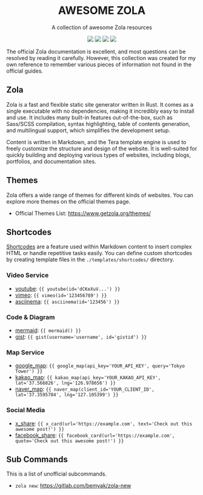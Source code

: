 <div align="center">
  <h1>AWESOME ZOLA</h1>
  <p>A collection of awesome Zola resources</p>
</div>

<p align="center">
<a href="https://github.com/owasp-noir/noir/blob/main/CONTRIBUTING.md">
<img src="https://img.shields.io/badge/CONTRIBUTIONS-WELCOME-000000?style=for-the-badge&labelColor=black"></a>
<a href="https://www.getzola.org/">
<img src="https://img.shields.io/badge/Zola%20Documents-000000?style=for-the-badge&logo=&logoColor=white"></a>
<a href="https://github.com/getzola/zola">
<img src="https://img.shields.io/badge/Github-000000?style=for-the-badge&logo=github&logoColor=white"></a>
<a href="https://zola.discourse.group/">
<img src="https://img.shields.io/badge/Forum-000000?style=for-the-badge&logo=discourse&logoColor=white"></a>
</p>

The official Zola documentation is excellent, and most questions can be resolved by reading it carefully. However, this collection was created for my own reference to remember various pieces of information not found in the official guides.

## Zola

Zola is a fast and flexible static site generator written in Rust. It comes as a single executable with no dependencies, making it incredibly easy to install and use. It includes many built-in features out-of-the-box, such as Sass/SCSS compilation, syntax highlighting, table of contents generation, and multilingual support, which simplifies the development setup.

Content is written in Markdown, and the Tera template engine is used to freely customize the structure and design of the website. It is well-suited for quickly building and deploying various types of websites, including blogs, portfolios, and documentation sites.

## Themes

Zola offers a wide range of themes for different kinds of websites. You can explore more themes on the official themes page.

* Official Themes List: https://www.getzola.org/themes/

## Shortcodes

[Shortcodes](https://www.getzola.org/documentation/content/shortcodes/) are a feature used within Markdown content to insert complex HTML or handle repetitive tasks easily. You can define custom shortcodes by creating template files in the `./templates/shortcodes/` directory.

### Video Service

* [youtube](./shortcodes/video_service/youtube.html): `{{ youtube(id='dCKeXuV...') }}`
* [vimeo](./shortcodes/video_service/vimeo.html): `{{ vimeo(id='123456789') }}`
* [asciinema](./shortcodes/video_service/asciinema.html): `{{ asciinema(id='123456') }}`

### Code & Diagram

* [mermaid](./shortcodes/code_diagram/mermaid.html): `{{ mermaid() }}`
* [gist](./shortcodes/code_diagram/gist.html): `{{ gist(username='username', id='gistid') }}`

### Map Service

* [google_map](./shortcodes/map_service/google_map.html): `{{ google_map(api_key='YOUR_API_KEY', query='Tokyo Tower') }}`
* [kakao_map](./shortcodes/map_service/kakao_map.html): `{{ kakao_map(api_key='YOUR_KAKAO_API_KEY', lat='37.566826', lng='126.978656') }}`
* [naver_map](./shortcodes/map_service/naver_map.html): `{{ naver_map(client_id='YOUR_CLIENT_ID', lat='37.3595704', lng='127.105399') }}`

### Social Media

* [x_share](./shortcodes/social_media/x_share.html): `{{ x_card(url='https://example.com', text='Check out this awesome post!') }}`
* [facebook_share](./shortcodes/social_media/facebook_share.html): `{{ facebook_card(url='https://example.com', quote='Check out this awesome post!') }}`

## Sub Commands

This is a list of unofficial subcommands.

* `zola new`: https://gitlab.com/bemyak/zola-new

